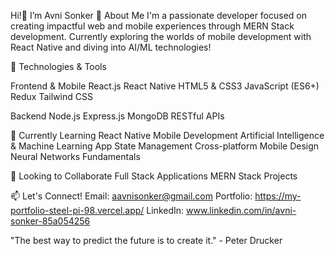  Hi!👋 I’m Avni Sonker
 💫 About Me
I'm a passionate developer focused on creating impactful web and mobile experiences through MERN Stack development. Currently exploring the worlds of mobile development with React Native and diving into AI/ML technologies!

🔧 Technologies & Tools

Frontend & Mobile
React.js
React Native
HTML5 & CSS3
JavaScript (ES6+)
Redux
Tailwind CSS

Backend
Node.js
Express.js
MongoDB
RESTful APIs

🌱 Currently Learning
React Native Mobile Development
Artificial Intelligence & Machine Learning
App State Management
Cross-platform Mobile Design
Neural Networks Fundamentals

💼 Looking to Collaborate
Full Stack Applications
MERN Stack Projects

📫 Let's Connect!
Email: aavnisonker@gmail.com
Portfolio: https://my-portfolio-steel-pi-98.vercel.app/
LinkedIn: www.linkedin.com/in/avni-sonker-85a054256


"The best way to predict the future is to create it." - Peter Drucker






<!---
avnisonker03/avnisonker03 is a ✨ special ✨ repository because its `README.md` (this file) appears on your GitHub profile.
You can click the Preview link to take a look at your changes.
--->
